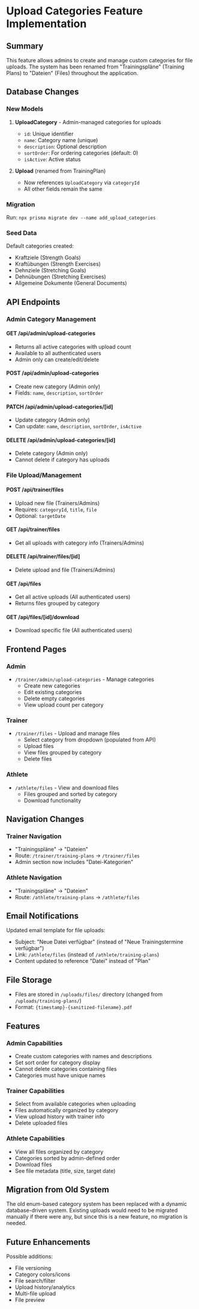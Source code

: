 # Upload Categories Feature Implementation

## Summary

This feature allows admins to create and manage custom categories for file uploads. The system has been renamed from "Trainingspläne" (Training Plans) to "Dateien" (Files) throughout the application.

## Database Changes

### New Models

1. **UploadCategory** - Admin-managed categories for uploads
   - `id`: Unique identifier
   - `name`: Category name (unique)
   - `description`: Optional description
   - `sortOrder`: For ordering categories (default: 0)
   - `isActive`: Active status

2. **Upload** (renamed from TrainingPlan)
   - Now references `UploadCategory` via `categoryId`
   - All other fields remain the same

### Migration

Run: `npx prisma migrate dev --name add_upload_categories`

### Seed Data

Default categories created:
- Kraftziele (Strength Goals)
- Kraftübungen (Strength Exercises)
- Dehnziele (Stretching Goals)
- Dehnübungen (Stretching Exercises)
- Allgemeine Dokumente (General Documents)

## API Endpoints

### Admin Category Management

#### GET /api/admin/upload-categories
- Returns all active categories with upload count
- Available to all authenticated users
- Admin only can create/edit/delete

#### POST /api/admin/upload-categories
- Create new category (Admin only)
- Fields: `name`, `description`, `sortOrder`

#### PATCH /api/admin/upload-categories/[id]
- Update category (Admin only)
- Can update: `name`, `description`, `sortOrder`, `isActive`

#### DELETE /api/admin/upload-categories/[id]
- Delete category (Admin only)
- Cannot delete if category has uploads

### File Upload/Management

#### POST /api/trainer/files
- Upload new file (Trainers/Admins)
- Requires: `categoryId`, `title`, `file`
- Optional: `targetDate`

#### GET /api/trainer/files
- Get all uploads with category info (Trainers/Admins)

#### DELETE /api/trainer/files/[id]
- Delete upload and file (Trainers/Admins)

#### GET /api/files
- Get all active uploads (All authenticated users)
- Returns files grouped by category

#### GET /api/files/[id]/download
- Download specific file (All authenticated users)

## Frontend Pages

### Admin
- `/trainer/admin/upload-categories` - Manage categories
  - Create new categories
  - Edit existing categories
  - Delete empty categories
  - View upload count per category

### Trainer
- `/trainer/files` - Upload and manage files
  - Select category from dropdown (populated from API)
  - Upload files
  - View files grouped by category
  - Delete files

### Athlete
- `/athlete/files` - View and download files
  - Files grouped and sorted by category
  - Download functionality

## Navigation Changes

### Trainer Navigation
- "Trainingspläne" → "Dateien"
- Route: `/trainer/training-plans` → `/trainer/files`
- Admin section now includes "Datei-Kategorien"

### Athlete Navigation
- "Trainingspläne" → "Dateien"
- Route: `/athlete/training-plans` → `/athlete/files`

## Email Notifications

Updated email template for file uploads:
- Subject: "Neue Datei verfügbar" (instead of "Neue Trainingstermine verfügbar")
- Link: `/athlete/files` (instead of `/athlete/training-plans`)
- Content updated to reference "Datei" instead of "Plan"

## File Storage

- Files are stored in `/uploads/files/` directory (changed from `/uploads/training-plans/`)
- Format: `{timestamp}-{sanitized-filename}.pdf`

## Features

### Admin Capabilities
- Create custom categories with names and descriptions
- Set sort order for category display
- Cannot delete categories containing files
- Categories must have unique names

### Trainer Capabilities
- Select from available categories when uploading
- Files automatically organized by category
- View upload history with trainer info
- Delete uploaded files

### Athlete Capabilities
- View all files organized by category
- Categories sorted by admin-defined order
- Download files
- See file metadata (title, size, target date)

## Migration from Old System

The old enum-based category system has been replaced with a dynamic database-driven system. Existing uploads would need to be migrated manually if there were any, but since this is a new feature, no migration is needed.

## Future Enhancements

Possible additions:
- File versioning
- Category colors/icons
- File search/filter
- Upload history/analytics
- Multi-file upload
- File preview
